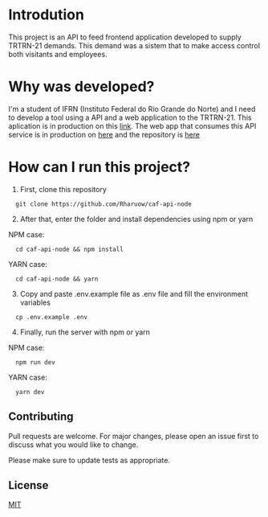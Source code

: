 # Introdution

This project is an API to feed frontend application developed to supply TRTRN-21 demands. This demand was a sistem that to make access control both visitants and employees.

# Why was developed?

I'm a student of IFRN (Instituto Federal do Rio Grande do Norte) and I need to develop a tool using a API and a web application to the TRTRN-21.
This aplication is in production on this [link](https://caf-node-api.herokuapp.com/v2). The web app that consumes this API service is in production on [here](https://caf-next-web.herokuapp.com/) and the repository is [here](https://github.com/Rharuow/caf-web-heroku)

# How can I run this project?

1. First, clone this repository

```
  git clone https://github.com/Rharuow/caf-api-node
```

2. After that, enter the folder and install dependencies using npm or yarn

NPM case:

```
  cd caf-api-node && npm install
```

YARN case:

```
  cd caf-api-node && yarn
```

3. Copy and paste .env.example file as .env file and fill the environment variables

```
  cp .env.example .env
```

4. Finally, run the server with npm or yarn

NPM case:

```
  npm run dev
```

YARN case:

```
  yarn dev
```

## Contributing

Pull requests are welcome. For major changes, please open an issue first to discuss what you would like to change.

Please make sure to update tests as appropriate.

## License

[MIT](https://choosealicense.com/licenses/mit/)
